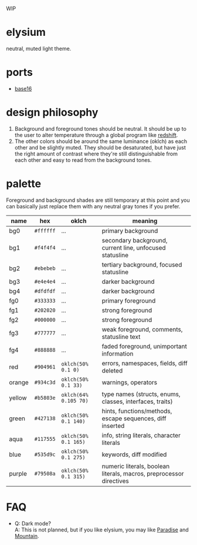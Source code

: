 WIP

# elysium
neutral, muted light theme.

# ports
- [base16](https://github.com/Apeiros-46B/elysium/tree/main/ports/base16)

# design philosophy
1. Background and foreground tones should be neutral. It should be up to the user to alter temperature through a global program like [redshift](https://github.com/jonls/redshift).
2. The other colors should be around the same luminance (oklch) as each other and be slightly muted. They should be desaturated, but have just the right amount of contrast where they're still distinguishable from each other and easy to read from the background tones.

# palette
Foreground and background shades are still temporary at this point and you can basically just replace them with any neutral gray tones if you prefer.

| name |   hex   |        oklch        |                              meaning                              |
|------|---------|---------------------|-------------------------------------------------------------------|
|bg0   |`#ffffff`|...                  |primary background                                                 |
|bg1   |`#f4f4f4`|...                  |secondary background, current line, unfocused statusline           |
|bg2   |`#ebebeb`|...                  |tertiary background, focused statusline                            |
|bg3   |`#e4e4e4`|...                  |darker background                                                  |
|bg4   |`#dfdfdf`|...                  |darker background                                                  |
|fg0   |`#333333`|...                  |primary foreground                                                 |
|fg1   |`#202020`|...                  |strong foreground                                                  |
|fg2   |`#000000`|...                  |strong foreground                                                  |
|fg3   |`#777777`|...                  |weak foreground, comments, statusline text                         |
|fg4   |`#888888`|...                  |faded foreground, unimportant information                          |
|red   |`#904961`|`oklch(50% 0.1 0)`   |errors, namespaces, fields, diff deleted                           |
|orange|`#934c3d`|`oklch(50% 0.1 33)`  |warnings, operators                                                |
|yellow|`#b5803e`|`oklch(64% 0.105 70)`|type names (structs, enums, classes, interfaces, traits)           |
|green |`#427138`|`oklch(50% 0.1 140)` |hints, functions/methods, escape sequences, diff inserted          |
|aqua  |`#117555`|`oklch(50% 0.1 165)` |info, string literals, character literals                          |
|blue  |`#535d9c`|`oklch(50% 0.1 275)` |keywords, diff modified                                            |
|purple|`#79508a`|`oklch(50% 0.1 315)` |numeric literals, boolean literals, macros, preprocessor directives|

# FAQ
- Q: Dark mode?  
  A: This is not planned, but if you like elysium, you may like [Paradise](https://github.com/paradise-theme/paradise) and [Mountain](https://github.com/mountain-theme/Mountain).
